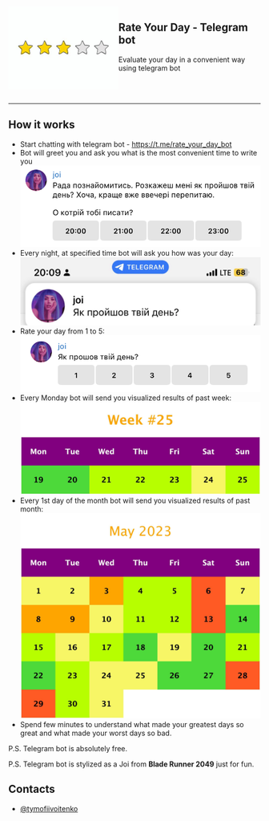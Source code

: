 <img src="src/main/resources/files/rate-something.jpeg" width="220" alt="App icon" align="left"/>

<div>
<h2>Rate Your Day - Telegram bot</h2>
<p>Evaluate your day in a convenient way using telegram bot</p>
<br/><br/>
</div>
<hr>

## How it works
* Start chatting with telegram bot - https://t.me/rate_your_day_bot
* Bot will greet you  and ask you what is the most convenient time to write you
![img.png](src/main/resources/files/what-time-to-write-you-screenshot-2.png)
* Every night, at specified time bot will ask you how was your day:
![img.png](src/main/resources/files/joi-how-was-your-day-screenshot.png)
* Rate your day from 1 to 5:
![img.png](src/main/resources/files/choose-from-one-to-5.png)
* Every Monday bot will send you visualized results of past week:
![img.png](src/main/resources/files/visualized-week.jpeg)
* Every 1st day of the month bot will send you visualized results of past month:
  ![img.png](src/main/resources/files/visualized-month.jpeg)
* Spend few minutes to understand what made your greatest days so great and what made your worst days so bad.

P.S. Telegram bot is absolutely free.

P.S. Telegram bot is stylized as a Joi from **Blade Runner 2049** just for fun.




## Contacts

- [@tymofiivoitenko](https://github.com/tymofiivoitenko1)
